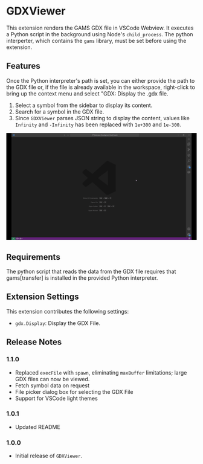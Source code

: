 # GDXViewer
This extension renders the GAMS GDX file in VSCode Webview. It executes a Python script in the background using Node's `child_process`. The python interperter, which contains the `gams` library, must be set before using the extension. 

## Features
Once the Python interpreter's path is set, you can either provide the path to the GDX file or, if the file is already available in the workspace, right-click to bring up the context menu and select "GDX: Display the .gdx file.

1. Select a symbol from the sidebar to display its content.
2. Search for a symbol in the GDX file.
3. Since `GDXViewer` parses JSON string to display the content, values like `Infinity` and `-Infinity` has been replaced with `1e+300` and `1e-300`.

![Demo of GDXViewer](images/gdxviewerUsage.gif)

## Requirements

The python script that reads the data from the GDX file requires that gams\[transfer] is installed in the provided Python interpreter.

## Extension Settings

This extension contributes the following settings:

* `gdx.Display`: Display the GDX File.

## Release Notes

### 1.1.0

- Replaced `execFile` with `spawn`, eliminating `maxBuffer` limitations; large GDX files can now be viewed.
- Fetch symbol data on request
- File picker dialog box for selecting the GDX File
- Support for VSCode light themes

### 1.0.1

- Updated README

### 1.0.0

- Initial release of `GDXViewer`.
